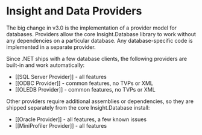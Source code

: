 # Insight and Data Providers #

The big change in v3.0 is the implementation of a provider model for databases. Providers allow the core Insight.Database library to work without any dependencies on a particular database. Any database-specific code is implemented in a separate provider.

Since .NET ships with a few database clients, the following providers are built-in and work automatically:

* [[SQL Server Provider]] - all features
* [[ODBC Provider]] - common features, no TVPs or XML
* [[OLEDB Provider]] - common features, no TVPs or XML 

Other providers require additional assemblies or dependencies, so they are shipped separately from the core Insight.Database install:

* [[Oracle Provider]] - all features, a few known issues
* [[MiniProfiler Provider]] - all features